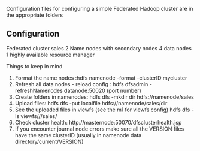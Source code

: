 Configuration files for configuring a simple Federated Hadoop cluster are in the appropriate folders

Configuration
---------------------
Federated cluster sales
2 Name nodes with secondary nodes
4 data nodes
1 highly available resource manager

Things to keep in mind
1. Format the  name nodes :hdfs namenode -format -clusterID mycluster
2. Refresh all data nodes - reload config : hdfs dfsadmin -refreshNamenodes datanode:50020 (port number)
3. Create folders in namenodes: hdfs dfs -mkdir  dir  hdfs://namenode/sales
4. Upload files: hdfs dfs -put localfile hdfs://namenode/sales/dir
5. See the uploaded files in viewfs (see the m1 for viewfs config) hdfs dfs -ls viewfs///sales/
6. Check cluster health: http://masternode:50070/dfsclusterhealth.jsp
7. If you encounter journal node errors make sure all the VERSION files have the same clusterID (usually in namenode data directory/current/VERSION)


